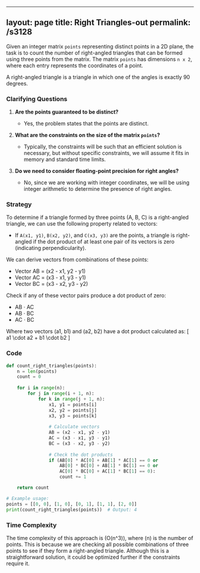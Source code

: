 
---
layout: page
title:  Right Triangles-out
permalink: /s3128
---

Given an integer matrix `points` representing distinct points in a 2D plane, the task is to count the number of right-angled triangles that can be formed using three points from the matrix. The matrix `points` has dimensions `n x 2`, where each entry represents the coordinates of a point.

A right-angled triangle is a triangle in which one of the angles is exactly 90 degrees.

### Clarifying Questions

1. **Are the points guaranteed to be distinct?**
   - Yes, the problem states that the points are distinct.

2. **What are the constraints on the size of the matrix `points`?**
   - Typically, the constraints will be such that an efficient solution is necessary, but without specific constraints, we will assume it fits in memory and standard time limits.

3. **Do we need to consider floating-point precision for right angles?**
   - No, since we are working with integer coordinates, we will be using integer arithmetic to determine the presence of right angles.

### Strategy

To determine if a triangle formed by three points (A, B, C) is a right-angled triangle, we can use the following property related to vectors:

- If `A(x1, y1)`, `B(x2, y2)`, and `C(x3, y3)` are the points, a triangle is right-angled if the dot product of at least one pair of its vectors is zero (indicating perpendicularity).

We can derive vectors from combinations of these points:
- Vector AB = (x2 - x1, y2 - y1)
- Vector AC = (x3 - x1, y3 - y1)
- Vector BC = (x3 - x2, y3 - y2)

Check if any of these vector pairs produce a dot product of zero:
- AB ⋅ AC
- AB ⋅ BC
- AC ⋅ BC

Where two vectors (a1, b1) and (a2, b2) have a dot product calculated as:
\[ a1 \cdot a2 + b1 \cdot b2 \]

### Code

```python
def count_right_triangles(points):
    n = len(points)
    count = 0
    
    for i in range(n):
        for j in range(i + 1, n):
            for k in range(j + 1, n):
                x1, y1 = points[i]
                x2, y2 = points[j]
                x3, y3 = points[k]
                
                # Calculate vectors
                AB = (x2 - x1, y2 - y1)
                AC = (x3 - x1, y3 - y1)
                BC = (x3 - x2, y3 - y2)
                
                # Check the dot products
                if (AB[0] * AC[0] + AB[1] * AC[1] == 0 or
                    AB[0] * BC[0] + AB[1] * BC[1] == 0 or
                    AC[0] * BC[0] + AC[1] * BC[1] == 0):
                    count += 1

    return count

# Example usage:
points = [[0, 0], [1, 0], [0, 1], [1, 1], [2, 0]]
print(count_right_triangles(points))  # Output: 4
```

### Time Complexity

The time complexity of this approach is \(O(n^3)\), where \(n\) is the number of points. This is because we are checking all possible combinations of three points to see if they form a right-angled triangle. Although this is a straightforward solution, it could be optimized further if the constraints require it.